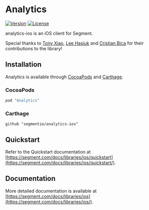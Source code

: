 # Analytics

[![Version](https://img.shields.io/cocoapods/v/Analytics.svg?style=flat)](https://cocoapods.org//pods/Analytics)
[![License](https://img.shields.io/cocoapods/l/Analytics.svg?style=flat)](http://cocoapods.org/pods/Analytics)

analytics-ios is an iOS client for Segment.

Special thanks to [Tony Xiao](https://github.com/tonyxiao), [Lee Hasiuk](https://github.com/lhasiuk) and [Cristian Bica](https://github.com/cristianbica) for their contributions to the library!

## Installation

Analytics is available through [CocoaPods](http://cocoapods.org) and [Carthage](https://github.com/Carthage/Carthage).

### CocoaPods

```ruby
pod "Analytics"
```

### Carthage

```
github "segmentio/analytics-ios"
```

## Quickstart

Refer to the Quickstart documentation at [https://segment.com/docs/libraries/ios/quickstart](https://segment.com/docs/libraries/ios/quickstart/).

## Documentation

More detailed documentation is available at [https://segment.com/docs/libraries/ios](https://segment.com/docs/libraries/ios/).

